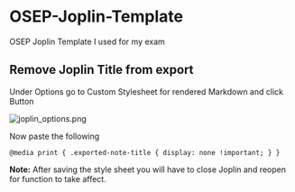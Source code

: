 # OSEP-Joplin-Template
OSEP Joplin Template I used for my exam




## Remove Joplin Title from export

Under Options go to Custom Stylesheet for rendered Markdown and click Button

![joplin_options.png](:joplin_options.png)


Now paste the following
```
@media print { .exported-note-title { display: none !important; } }
```

**Note:** After saving the style sheet you will have to close Joplin and reopen for function to take affect.